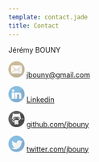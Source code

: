 ```yaml
---
template: contact.jade
title: Contact
---
```


Jérémy BOUNY

[![Mail](images/icons/mail.png)][mail]
[jbouny@gmail.com][mail]

[![Linkedin](images/icons/linkedin.png)][linkedin]
[Linkedin][linkedin]

[![Github](images/icons/github.png)][github]
[github.com/jbouny][github]

[![Mail](images/icons/twitter.png)][twitter]
[twitter.com/jbouny][twitter]


[mail]: mailto:jbouny@gmail.com
[linkedin]: https://fr.linkedin.com/in/jbouny
[twitter]: https://twitter.com/JBouny
[github]: https://github.com/jbouny